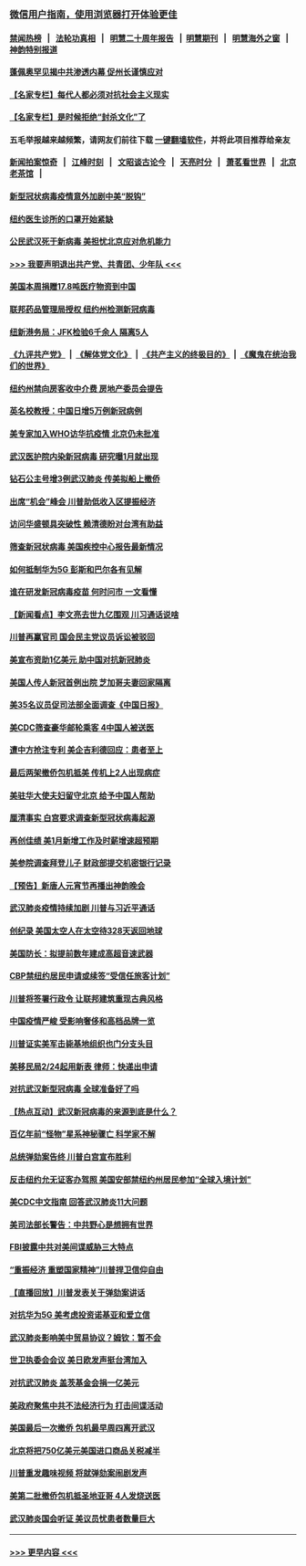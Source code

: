 ### [微信用户指南，使用浏览器打开体验更佳](https://github.com/gfw-breaker/banned-news1/blob/master/indexes/wechat-guide.md?t=0)
#### [禁闻热榜](热点新闻.md?t=0)  &nbsp;&nbsp;|&nbsp;&nbsp; [法轮功真相](https://github.com/gfw-breaker/truth/blob/master/README.md?t=0) &nbsp;&nbsp;|&nbsp;&nbsp; [明慧二十周年报告](https://github.com/gfw-breaker/mh-reports/blob/master/README.md?t=0) &nbsp;&nbsp;|&nbsp;&nbsp;[明慧期刊](https://github.com/gfw-breaker/mh-qikan) &nbsp;&nbsp;|&nbsp;&nbsp; [明慧海外之窗](https://github.com/gfw-breaker/mh-news/blob/master/README.md?t=0) &nbsp;&nbsp;|&nbsp;&nbsp; [神韵特别报道](https://github.com/gfw-breaker/mh-news/blob/master/shenyun.md?t=0)
#### [蓬佩奥罕见揭中共渗透内幕 促州长谨慎应对](../pages/nsc412/n11854685.md?t=02091344) 
#### [【名家专栏】每代人都必须对抗社会主义现实](../pages/nsc412/n11831412.md?t=02091344) 
#### [【名家专栏】是时候拒绝“封杀文化”了](../pages/nsc412/n11814093.md?t=02091344) 
#### 五毛举报越来越频繁，请网友们前往下载 [一键翻墙软件](https://github.com/gfw-breaker/ssr-accounts)，并将此项目推荐给亲友
#### [新闻拍案惊奇](https://github.com/gfw-breaker/banned-news1/blob/master/pages/link4.md) &nbsp;&nbsp;|&nbsp;&nbsp; [江峰时刻](https://github.com/gfw-breaker/banned-news1/blob/master/pages/link4.md) &nbsp;&nbsp;|&nbsp;&nbsp; [文昭谈古论今](https://github.com/gfw-breaker/banned-news1/blob/master/pages/link4.md) &nbsp;&nbsp;|&nbsp;&nbsp; [天亮时分](https://github.com/gfw-breaker/banned-news1/blob/master/pages/link4.md) &nbsp;&nbsp;|&nbsp;&nbsp; [萧茗看世界](https://github.com/gfw-breaker/banned-news1/blob/master/pages/link4.md) &nbsp;&nbsp;|&nbsp;&nbsp; [北京老茶馆](https://github.com/gfw-breaker/banned-news1/blob/master/pages/link4.md) &nbsp;&nbsp;|&nbsp;&nbsp; 
#### [新型冠状病毒疫情意外加剧中美“脱钩”](../pages/nsc412/n11854475.md?t=02091344) 
#### [纽约医生诊所的口罩开始紧缺](../pages/nsc412/n11853364.md?t=02091344) 
#### [公民武汉死于新病毒 美担忧北京应对危机能力](../pages/nsc412/n11854331.md?t=02091344) 
#### [>>> 我要声明退出共产党、共青团、少年队 <<<](https://github.com/begood0513/goodnews/blob/master/quit/letter.md) 
#### [美国本周捐赠17.8吨医疗物资到中国](../pages/nsc412/n11854269.md?t=02091344) 
#### [联邦药品管理局授权  纽约州检测新冠病毒](../pages/nsc412/n11853371.md?t=02091344) 
#### [纽新港务局：JFK检验6千余人  隔离5人](../pages/nsc412/n11853366.md?t=02091344) 
#### [《九评共产党》](https://github.com/begood0513/9ping.md/blob/master/README.md) &nbsp;|&nbsp; [《解体党文化》](../../../../jtdwh.md/blob/master/README.md)  &nbsp;|&nbsp; [《共产主义的终极目的》](../../../../gczydzjmd.md/blob/master/README.md) &nbsp;|&nbsp; [《魔鬼在统治我们的世界》](../../../../mgztzwmdsj.md/blob/master/README.md) 
#### [纽约州禁向房客收中介费  房地产委员会提告](../pages/nsc412/n11853360.md?t=02091344) 
#### [英名校教授：中国日增5万例新冠病例](../pages/nsc412/n11854174.md?t=02091344) 
#### [美专家加入WHO访华抗疫情 北京仍未批准](../pages/nsc412/n11854043.md?t=02091344) 
#### [武汉医护院内染新冠病毒 研究曝1月就出现](../pages/nsc412/n11852928.md?t=02091344) 
#### [钻石公主号增3例武汉肺炎 传美拟船上撤侨](../pages/nsc412/n11853240.md?t=02091344) 
#### [出席“机会”峰会 川普助低收入区提振经济](../pages/nsc412/n11853232.md?t=02091344) 
#### [访问华盛顿具突破性 赖清德盼对台湾有助益](../pages/nsc412/n11853129.md?t=02091344) 
#### [筛查新冠状病毒 美国疾控中心报告最新情况](../pages/nsc412/n11853070.md?t=02091344) 
#### [如何抵制华为5G 彭斯和巴尔各有见解](../pages/nsc412/n11852535.md?t=02091344) 
#### [谁在研发新冠病毒疫苗 何时问市 一文看懂](../pages/nsc412/n11852840.md?t=02091344) 
#### [【新闻看点】李文亮去世九亿围观 川习通话说啥](../pages/nsc412/n11852360.md?t=02091344) 
#### [川普再赢官司 国会民主党议员诉讼被驳回](../pages/nsc412/n11852287.md?t=02091344) 
#### [美宣布资助1亿美元 助中国对抗新冠肺炎](../pages/nsc412/n11852531.md?t=02091344) 
#### [美国人传人新冠首例出院 芝加哥夫妻回家隔离](../pages/nsc412/n11852452.md?t=02091344) 
#### [美35名议员促司法部全面调查《中国日报》](../pages/nsc412/n11852435.md?t=02091344) 
#### [美CDC筛查豪华邮轮乘客 4中国人被送医](../pages/nsc412/n11852085.md?t=02091344) 
#### [遭中方抢注专利 美企吉利德回应：患者至上](../pages/nsc412/n11852037.md?t=02091344) 
#### [最后两架撤侨包机抵美 传机上2人出现病症](../pages/nsc412/n11852173.md?t=02091344) 
#### [美驻华大使夫妇留守北京 给予中国人帮助](../pages/nsc412/n11852165.md?t=02091344) 
#### [厘清事实 白宫要求调查新型冠状病毒起源](../pages/nsc412/n11852106.md?t=02091344) 
#### [再创佳绩 美1月新增工作及时薪增速超预期](../pages/nsc412/n11852174.md?t=02091344) 
#### [美参院调查拜登儿子 财政部提交机密银行记录](../pages/nsc412/n11851808.md?t=02091344) 
#### [【预告】新唐人元宵节再播出神韵晚会](../pages/nsc412/n11843192.md?t=02091344) 
#### [武汉肺炎疫情持续加剧 川普与习近平通话](../pages/nsc412/n11851613.md?t=02091344) 
#### [创纪录 美国太空人在太空待328天返回地球](../pages/nsc412/n11851266.md?t=02091344) 
#### [美国防长：拟提前数年建成高超音速武器](../pages/nsc412/n11850959.md?t=02091344) 
#### [CBP禁纽约居民申请或续签“受信任旅客计划”](../pages/nsc412/n11850857.md?t=02091344) 
#### [川普将签署行政令 让联邦建筑重现古典风格](../pages/nsc412/n11850654.md?t=02091344) 
#### [中国疫情严峻 受影响奢侈和高档品牌一览](../pages/nsc412/n11850319.md?t=02091344) 
#### [川普证实美军击毙基地组织也门分支头目](../pages/nsc412/n11850383.md?t=02091344) 
#### [美移民局2/24起用新表 律师：快递出申请](../pages/nsc412/n11848220.md?t=02091344) 
#### [对抗武汉新型冠病毒 全球准备好了吗](../pages/nsc412/n11850142.md?t=02091344) 
#### [【热点互动】武汉新冠病毒的来源到底是什么？](../pages/nsc412/n11849749.md?t=02091344) 
#### [百亿年前“怪物”星系神秘骤亡 科学家不解](../pages/nsc412/n11849863.md?t=02091344) 
#### [总统弹劾案告终 川普白宫宣布胜利](../pages/nsc412/n11849985.md?t=02091344) 
#### [反击纽约允无证客办驾照  美国安部禁纽约州居民参加“全球入境计划”](../pages/nsc412/n11849828.md?t=02091344) 
#### [美CDC中文指南 回答武汉肺炎11大问题](../pages/nsc412/n11849703.md?t=02091344) 
#### [美司法部长警告：中共野心是想拥有世界](../pages/nsc412/n11849769.md?t=02091344) 
#### [FBI披露中共对美间谍威胁三大特点](../pages/nsc412/n11849700.md?t=02091344) 
#### [“重振经济 重塑国家精神”川普捍卫信仰自由](../pages/nsc412/n11849641.md?t=02091344) 
#### [【直播回放】川普发表关于弹劾案讲话](../pages/nsc412/n11849472.md?t=02091344) 
#### [对抗华为5G 美考虑投资诺基亚和爱立信](../pages/nsc412/n11849510.md?t=02091344) 
#### [武汉肺炎影响美中贸易协议？姆钦：暂不会](../pages/nsc412/n11849497.md?t=02091344) 
#### [世卫执委会会议 美日欧发声挺台湾加入](../pages/nsc412/n11849433.md?t=02091344) 
#### [对抗武汉肺炎 盖茨基金会捐一亿美元](../pages/nsc412/n11848953.md?t=02091344) 
#### [美政府聚焦中共不法经济行为 打击间谍活动](../pages/nsc412/n11849322.md?t=02091344) 
#### [美国最后一次撤侨 包机最早周四离开武汉](../pages/nsc412/n11849395.md?t=02091344) 
#### [北京将把750亿美元美国进口商品关税减半](../pages/nsc412/n11848896.md?t=02091344) 
#### [川普重发趣味视频 将就弹劾案闹剧发声](../pages/nsc412/n11848715.md?t=02091344) 
#### [美第二批撤侨包机抵圣地亚哥 4人发烧送医](../pages/nsc412/n11847923.md?t=02091344) 
#### [武汉肺炎国会听证 美议员忧患者数量巨大](../pages/nsc412/n11844851.md?t=02091344) 

----
#### [ >>> 更早内容 <<< ](../indexes/nsc412-earlier.md)
